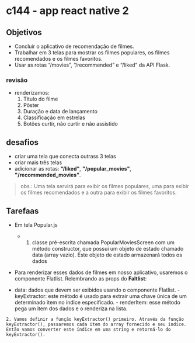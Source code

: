 # c144 - app react native 2
## Objetivos
 
 - Concluir o aplicativo de recomendação de filmes.
 - Trabalhar em 3 telas para mostrar os filmes populares, os filmes recomendados e os filmes favoritos.
 - Usar as rotas “/movies”, “/recommended” e “/liked” da API Flask.
 ### revisão
  - renderizamos:
    1. Título do filme
    2. Pôster
    3. Duração e data de lançamento
    4. Classificação em estrelas
    5. Botões curtir, não curtir e não assistido

## desafios
 - criar uma tela que conecta outrass 3 telas
 - criar mais três telas 
 - adicionar as rotas: **“/liked”**, **"/popular_movies"**, **"/recommended_movies”**.

 > obs.: Uma tela servirá para exibir os filmes populares, uma para exibir os filmes recomendados e a outra para exibir os filmes favoritos.

 ## Tarefaas
  - Em tela Popular.js
    - 1. classe pré-escrita chamada PopularMoviesScreen com um método constructor, que possui um objeto de estado chamado data (array vazio). Este objeto de estado armazenará todos os dados

  - Para renderizar esses dados de filmes em nosso aplicativo, usaremos o componente Flatlist. Relembrando as props do **Faltlist**:
   - data: dados que devem ser exibidos usando o componente Flatlist.
    - keyExtractor: este método é usado para extrair uma chave única de um determinado item no índice especificado.
    - renderItem: esse método pega um item dos dados e o renderiza na lista.

    2. Vamos definir a função keyExtractor() primeiro. Através da função keyExtractor(), passaremos cada item do array fornecido e seu índice. Então vamos converter este índice em uma string e retorná-lo do keyExtractor().
 
